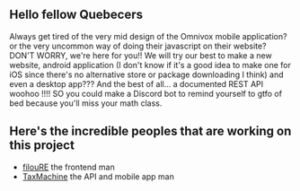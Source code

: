 ## Hello fellow Quebecers

Always get tired of the very mid design of the Omnivox mobile application? or the very uncommon way of doing their javascript on their website? DON'T WORRY, we're here for you!!
We will try our best to make a new website, android application (I don't know if it's a good idea to make one for iOS since there's no alternative store or package downloading I think) and even a desktop app???
And the best of all... a documented REST API woohoo !!!! SO you could make a Discord bot to remind yourself to gtfo of bed because you'll miss your math class.

## Here's the incredible peoples that are working on this project
- [filouRE](https://github.com/filouRE) the frontend man
- [TaxMachine](https://github.com/TaxMachine) the API and mobile app man
